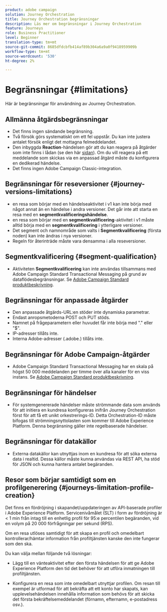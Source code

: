 ```yaml
---
product: adobe campaign
solution: Journey Orchestration
title: Journey Orchestration begränsningar
description: Läs mer om begränsningar i Journey Orchestration
feature: Journeys
role: Business Practitioner
level: Beginner
translation-type: tm+mt
source-git-commit: 8685dfdcbfb414af89b304a6a9a0f9418959909b
workflow-type: tm+mt
source-wordcount: '530'
ht-degree: 2%

---
```



# Begränsningar {#limitations}

Här är begränsningar för användning av Journey Orchestration.

## Allmänna åtgärdsbegränsningar

* Det finns ingen sändande begränsning. 
* Två försök görs systematiskt om ett fel uppstår. Du kan inte justera antalet försök enligt det mottagna felmeddelandet. 
* Den inbyggda **Reaction**-händelsen gör att du kan reagera på åtgärder som inte finns i lådan (se den här [sidan](../building-journeys/reaction-events.md)). Om du vill reagera på ett meddelande som skickas via en anpassad åtgärd måste du konfigurera en dedikerad händelse. 
* Det finns ingen Adobe Campaign Classic-integration.

## Begränsningar för reseversioner {#journey-versions-limitations}

* en resa som börjar med en händelseaktivitet i v1 kan inte börja med något annat än en händelse i andra versioner. Det går inte att starta en resa med en **segmentkvalificeringshändelse**.
* en resa som börjar med en **segmentkvalificering**-aktivitet i v1 måste alltid börja med en **segmentkvalificering** i ytterligare versioner.
* Det segment och namnområde som valts i **Segmentkvalificering** (första noden) kan inte ändras i nya versioner.
* Regeln för återinträde måste vara densamma i alla reseversioner.

## Segmentkvalificering {#segment-qualification}

* Aktiviteten **Segmentkvalificering** kan inte användas tillsammans med Adobe Campaign Standard Transactional Messaging på grund av dataflödesbegränsningar. Se [Adobe Campaign Standard produktbeskrivning](https://helpx.adobe.com/se/legal/product-descriptions/campaign-standard.html). 
 

## Begränsningar för anpassade åtgärder

* Den anpassade åtgärds-URL:en stöder inte dynamiska parametrar. 
* Endast anropsmetoderna POST och PUT stöds. 
* Namnet på frågeparametern eller huvudet får inte börja med &quot;.&quot; eller &quot;$&quot;. 
* IP-adresser tillåts inte. 
* Interna Adobe-adresser (.adobe.) tillåts inte.
 

## Begränsningar för Adobe Campaign-åtgärder

* Adobe Campaign Standard Transactional Messaging har en skala på högst 50 000 meddelanden per timme över alla kanaler för en viss instans. Se [Adobe Campaign Standard produktbeskrivning](https://helpx.adobe.com/legal/product-descriptions/campaign-standard.html). 
 

## Begränsningar för händelser

* För systemgenererade händelser måste strömmande data som används för att initiera en kundresa konfigureras inifrån Journey Orchestration först för att få ett unikt orkestrerings-ID. Detta Orchestration-ID måste bifogas till strömningsnyttolasten som kommer till Adobe Experience Platform. Denna begränsning gäller inte regelbaserade händelser.
 

## Begränsningar för datakällor

* Externa datakällor kan utnyttjas inom en kundresa för att söka externa data i realtid. Dessa källor måste kunna användas via REST API, ha stöd för JSON och kunna hantera antalet begäranden.

## Resor som börjar samtidigt som en profilgenerering {#journeys-limitation-profile-creation}

Det finns en fördröjning i skapandet/uppdateringen av API-baserade profiler i Adobe Experience Platform. Servicenivåmålet (SLT) i form av fördröjning är &lt; 1 min från intag till en enhetlig profil för 95:e percentilen begäranden, vid en volym på 20 000 förfrågningar per sekund (RPS).

Om en resa utlöses samtidigt för att skapa en profil och omedelbart kontrollerar/hämtar information från profiltjänsten kanske den inte fungerar som den ska.

Du kan välja mellan följande två lösningar:

* Lägg till en vänteaktivitet efter den första händelsen för att ge Adobe Experience Platform den tid det behöver för att utföra inmatningen till profiltjänsten.

* Konfigurera en resa som inte omedelbart utnyttjar profilen. Om resan till exempel är utformad för att bekräfta att ett konto har skapats, kan upplevelsehändelsen innehålla information som behövs för att skicka det första bekräftelsemeddelandet (förnamn, efternamn, e-postadress osv.).